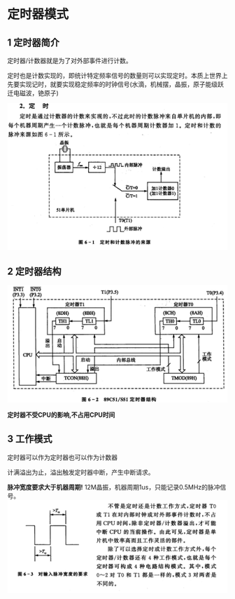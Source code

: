 # 定时器模式

## 1 定时器简介

定时器/计数器就是为了对外部事件进行计数。

定时也是计数实现的，即统计特定频率信号的数量则可以实现定时。本质上世界上先要实现记时，就要实现稳定频率的时钟信号(水滴，机械摆，晶振，原子能级跃迁电磁波，铯原子)

![alt text](image.png)

## 2 定时器结构

![alt text](image-1.png)

**定时器不受CPU的影响,不占用CPU时间**

## 3 工作模式

定时器可以作为定时器也可以作为计数器

计满溢出为止，溢出触发定时器中断，产生中断请求。

**脉冲宽度要求大于机器周期!**
12M晶振，机器周期1us，只能记录0.5MHz的脉冲信号。
![alt text](image-2.png)